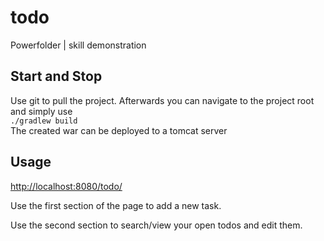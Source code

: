 # todo
Powerfolder | skill demonstration

## Start and Stop
Use git to pull the project. Afterwards you can navigate to the project root and simply use<br>
<code>./gradlew build</code><br>
The created war can be deployed to a tomcat server

## Usage
<a href="http://localhost:8080/todo/">http://localhost:8080/todo/</a><br>
<p>Use the first section of the page to add a new task.</p>
<p>Use the second section to search/view your open todos and edit them.</p>